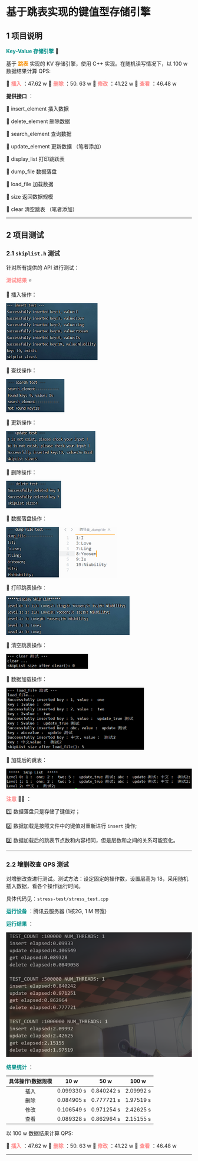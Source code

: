 # 基于跳表实现的键值型存储引擎

## 1 项目说明

**<font color = 008F88>Key-Value 存储引擎</font>**  :sunflower:

基于 **<font color = F88F00>跳表</font>** 实现的 KV 存储引擎，使用 C++ 实现。在随机读写情况下，以 100 w 数据结果计算 QPS:

:small_blue_diamond: **<font color = FF8888>插入</font>** ：47.62 w :small_orange_diamond: **<font color = FF8888>删除</font>** ：50. 63 w :small_blue_diamond: **<font color = FF8888>修改</font>** ：41.22 w :small_orange_diamond: **<font color = FF8888>查看</font>** ：46.48 w

**提供接口** ：

:small_blue_diamond: insert_element  插入数据

:small_orange_diamond: delete_element 删除数据

:small_blue_diamond: search_element 查询数据

:small_orange_diamond: update_element 更新数据 （笔者添加）

:small_blue_diamond: display_list  打印跳跃表

:small_orange_diamond: dump_file  数据落盘

:small_blue_diamond: load_file 加载数据

:small_orange_diamond: size  返回数据规模

:small_blue_diamond: clear  清空跳表 （笔者添加）

----

## 2 项目测试

### 2.1 `skiplist.h` 测试

针对所有提供的 API 进行测试：

**<font color = FF8888>测试结果</font>** :star:

:small_blue_diamond: 插入操作：

<img src="./img/insert_test.png" style="zoom:61%;" />

:small_orange_diamond: 查找操作：

<img src="./img/search_test.png" style="zoom:61%;" />

:small_blue_diamond: 更新操作：

<img src="./img/update_test.png" style="zoom:61%;" />

:small_orange_diamond: 删除操作：

<img src="./img/delete_test.png" style="zoom:61%;" />

:small_blue_diamond: 数据落盘操作：

<img src="./img/dump_test.png" style="zoom:61%;" />    

:small_orange_diamond: 打印跳表操作：

<img src="./img/display_test.png" style="zoom:61%;" />

:small_blue_diamond: 清空跳表操作：

<img src="./img/clear_test.png" style="zoom:61%;" />

:small_orange_diamond: 数据加载操作：

<img src="./img/load_test.png" style="zoom:61%;" />

:small_blue_diamond: 加载后的跳表：

<img src="./img/display_test2.png" style="zoom:61%;" />



**<font color = FF8888>注意</font>** :raising_hand_man:  ：

:one: 数据落盘只是存储了键值对；

:two: 数据加载是按照文件中的键值对重新进行 `insert`  操作;

:three: 数据加载后的跳表节点数和内容相同，但是层数和之间的关系可能变化。

-----

### 2.2  增删改查 QPS 测试

对增删改查进行测试。测试方法：设定固定的操作数，设置层高为 18，采用随机插入数据，看各个操作运行时间。

具体代码见：`stress-test/stress_test.cpp`

**<font color = 008F88>运行设备</font>** ：腾讯云服务器 (1核2G, 1 M 带宽)

**<font color = 008F88>运行结果</font>** ：

<img src="./img/qps_test.png" style="zoom:61%;" />

**<font color = 008F88>结果统计</font>** ：

| 具体操作\数据规模 |    10 w    |    50 w    |   100 w   |
| :---------------: | :--------: | :--------: | :-------: |
|       插入        | 0.099330 s | 0.840242 s | 2.09992 s |
|       删除        | 0.084905 s | 0.777721 s | 1.97519 s |
|       修改        | 0.106549 s | 0.971254 s | 2.42625 s |
|       查看        | 0.089328 s | 0.862964 s | 2.15155 s |

以 100 w 数据结果计算 QPS:

:small_blue_diamond: **<font color = FF8888>插入</font>** ：47.62 w :small_orange_diamond: **<font color = FF8888>删除</font>** ：50. 63 w :small_blue_diamond: **<font color = FF8888>修改</font>** ：41.22 w :small_orange_diamond: **<font color = FF8888>查看</font>** ：46.48 w

----

